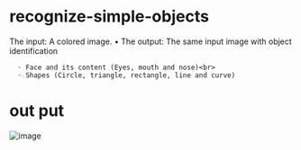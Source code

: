# recognize-simple-objects
The input: A colored image.
• The output: The same input image with object identification<br>

      ◦ Face and its content (Eyes, mouth and nose)<br>
      ◦ Shapes (Circle, triangle, rectangle, line and curve)

# out put 
![image](https://user-images.githubusercontent.com/93814390/208160297-64f4f460-0d9e-4fa6-93a6-ff955fc3e382.png)
